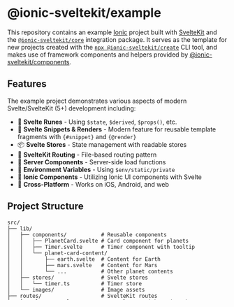 # @ionic-sveltekit/example

This repository contains an example [Ionic](https://ionicframework.com/) project built with [SvelteKit](https://svelte.dev/docs/kit) and the [`@ionic-sveltekit/core`](https://github.com/ionic-sveltekit/core) integration package. It serves as the template for new projects created with the [`npx @ionic-sveltekit/create`](https://github.com/ionic-sveltekit/create) CLI tool, and makes use of framework components and helpers provided by [@ionic-sveltekit/components](https://github.com/ionic-sveltekit/components).

## Features

The example project demonstrates various aspects of modern Svelte/SvelteKit (5+) development including:

- 🧩 **Svelte Runes** - Using `$state`, `$derived`, `$props()`, etc.
- 🔄 **Svelte Snippets & Renders** - Modern feature for reusable template fragments with `{#snippet}` and `{@render}`
- 📦 **Svelte Stores** - State management with readable stores
- 🧭 **SvelteKit Routing** - File-based routing pattern
- 🔄 **Server Components** - Server-side load functions
- 🔐 **Environment Variables** - Using `$env/static/private`
- 🎨 **Ionic Components** - Utilizing Ionic UI components with Svelte
- 📱 **Cross-Platform** - Works on iOS, Android, and web

## Project Structure

```
src/
├── lib/
│   ├── components/           # Reusable components
│   │   ├── PlanetCard.svelte # Card component for planets
│   │   ├── Timer.svelte      # Timer component with tooltip
│   │   └── planet-card-content/
│   │       ├── earth.svelte  # Content for Earth
│   │       ├── mars.svelte   # Content for Mars
│   │       └── ...           # Other planet contents
│   ├── stores/               # Svelte stores
│   │   └── timer.ts          # Timer store
│   └── images/               # Image assets
├── routes/                   # SvelteKit routes
│   ├── +layout.svelte        # Root layout with Ionic tabs
│   ├── +page.svelte          # Homepage with interactive elements
│   └── planets/              # Planets route
│       ├── +page.svelte      # List of planets with range slider
│       └── [planet]/         # Dynamic route for individual planets
│           ├── +page.server.ts # Server-side load function (for Mars weather)
│           ├── +page.svelte    # Planet page component
│           └── +page.ts        # Client-side load function
└── theme/                    # Ionic theming
```

## Key Components

### PlanetCard.svelte

A reusable card component for displaying planet information, supporting:
- Planet name and subtitle
- Optional image
- Dynamic content via component injection
- TypeScript type safety with a `Planet` type

### Timer.svelte

A small timer component that displays how long the app has been running, using:
- Svelte stores for time tracking
- Ionic tooltip components
- CSS view transitions

### Route Structure

- **Homepage**: Interactive demo with SVG animations and clickable buttons
- **Planets List**: Adjustable list using Ionic range slider
- **Individual Planet Pages**: Dynamic routes with server and client data loading, each showcasing different Ionic UI components:
  - Mercury: Popovers with information tooltips
  - Earth: Reorderable lists
  - Mars: Weather data with custom styling
  - Saturn: List with different colored badges
  - Neptune: Scrollable segments with icons

## Technical Highlights

### Svelte Runes

The project uses Svelte 5's runes API for reactive state:

```typescript
// From +page.svelte
let spinCount = $state(0);
let clickCount = $state(0);
const rotate = $derived((spinCount + clickCount) * -22.5);
```

### Snippets & Renders

The project demonstrates Svelte's modern snippet and render features for reusable template fragments:

```svelte
<!-- From planets/+page.svelte -->
{#snippet planetLink(planet: Planet)}
  <a href="/planets/{planet}">{planet}</a>
{/snippet}

<!-- Later in the file -->
{@render planetLink(planet)}
```

### Dynamic Imports

The project demonstrates dynamic imports for components and assets:

```typescript
// From planets/[planet]/+page.ts
async function getDynamicImport(planet: Planet, isComponent: boolean = true) {
  let module: { default: Component | string } | undefined;
  try {
    module = await import(isComponent
      ? `$components/planet-card-content/${planet}.svelte`
      : `$images/planets/${planet}.jpg`);
  } catch (e) {
    // Error handling...
  }
  return module?.default;
}
```

### Server-Side Data Fetching

For the Mars planet page, the project fetches real-time weather data from NASA's API:

```typescript
// From planets/[planet]/+page.server.ts
export const load: PageServerLoad = async ({ params, fetch }) => {
  if (params.planet !== 'mars') {
    return {};
  }

  // Fetch from NASA API...
};
```

## Development

### Requirements

- Node.js 18+
- A NASA API key (for Mars weather data)

### Setup

1. Clone the repository
2. Install dependencies: `npm install`
3. Create a `.env` file with your NASA API key:
   ```
   NASA_API_KEY=your_api_key_here
   ```
4. Start the development server: `npm run dev`

## Building for Production

```bash
npm run build
```

## Using This Project as a Template

This project serves as the base template when creating a new project with:

```bash
npx @ionic-sveltekit/create my-app
```

## License

[MIT](LICENSE)
